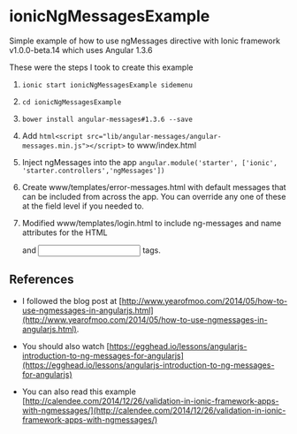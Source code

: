 # ionicNgMessagesExample

Simple example of how to use ngMessages directive with Ionic framework v1.0.0-beta.14 which uses Angular 1.3.6


These were the steps I took to create this example

1. `ionic start ionicNgMessagesExample sidemenu`

2. `cd ionicNgMessagesExample`

3. `bower install angular-messages#1.3.6 --save`

4. Add ```html<script src="lib/angular-messages/angular-messages.min.js"></script>``` to www/index.html

5. Inject ngMessages into the app `angular.module('starter', ['ionic', 'starter.controllers','ngMessages'])`

6. Create www/templates/error-messages.html with default messages that can be included from across the app.
You can override any one of these at the field level if you needed to.

7. Modified www/templates/login.html to include ng-messages and name attributes for the HTML <form> and <input> tags.


## References
* I followed the blog post at [http://www.yearofmoo.com/2014/05/how-to-use-ngmessages-in-angularjs.html](http://www.yearofmoo.com/2014/05/how-to-use-ngmessages-in-angularjs.html).

* You should also watch [https://egghead.io/lessons/angularjs-introduction-to-ng-messages-for-angularjs](https://egghead.io/lessons/angularjs-introduction-to-ng-messages-for-angularjs)

* You can also read this example [http://calendee.com/2014/12/26/validation-in-ionic-framework-apps-with-ngmessages/](http://calendee.com/2014/12/26/validation-in-ionic-framework-apps-with-ngmessages/)
